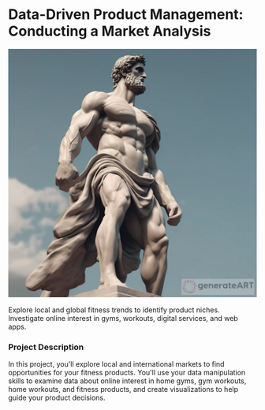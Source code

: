 # Data-Driven Product Management: Conducting a Market Analysis

![alt](body_workout.png)

Explore local and global fitness trends to identify product niches. 
Investigate online interest in gyms, workouts, digital services, and web apps.

### Project Description
In this project, you'll explore local and international markets to find 
opportunities for your fitness products. You'll use your data manipulation 
skills to examine data about online interest in home gyms, gym workouts, 
home workouts, and fitness products, and create visualizations to help 
guide your product decisions.


